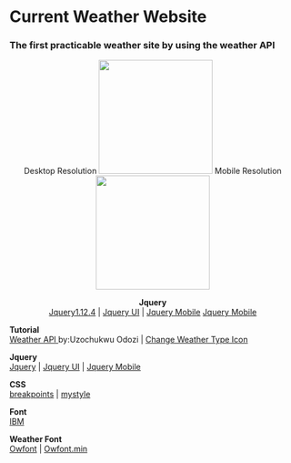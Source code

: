 # Current Weather Website

### The first practicable weather site by using the weather API
<p align="center">
Desktop Resolution
<img src="https://www.fstyle67.com/Fstyle67/m14_img/01.png" height="200px">
Mobile Resolution
<img src="https://www.fstyle67.com/Fstyle67/m14_img/02.png" height="200px">
</p>
<p align="center">
  <b>Jquery</b><br>
  <a href="https://code.jquery.com/jquery-1.12.4.js">Jquery1.12.4</a> |
  <a href="https://code.jquery.com/ui/1.12.1/jquery-ui.js">Jquery UI</a> |
  <a href="https://code.jquery.com/mobile/1.4.5/jquery.mobile-1.4.5.min.css">Jquery Mobile</a> 
  <a href="https://code.jquery.com/mobile/1.4.5/jquery.mobile-1.4.5.min.css">Jquery Mobile</a> 
</p>
<b>Tutorial</b><br>
<a href="https://www.youtube.com/watch?v=KT6Jaxl0JM4&t=850ss"> Weather API </a> by:Uzochukwu Odozi |
<a href="https://websygen.github.io/owfont/"> Change Weather Type Icon </a>

<b>Jquery</b><br>
  <a href="https://code.jquery.com/jquery-1.12.4.js">Jquery</a> |
  <a href="https://code.jquery.com/ui/1.12.1/jquery-ui.js">Jquery UI</a> |
  <a href="https://code.jquery.com/mobile/1.4.5/jquery.mobile-1.4.5.min.css">Jquery Mobile</a> 

<b>CSS</b><br>
  <a href="https://github.com/LeonYFH/Current_Weather/blob/master/mid013/css/breakpoint.css">breakpoints</a> |
  <a href="https://github.com/LeonYFH/Current_Weather/blob/master/mid013/css/mystyle.css">mystyle</a>

<b>Font</b><br>
  <a href="https://fonts.googleapis.com/css?family=IBM+Plex+Sans">IBM</a>

<b>Weather Font</b><br>
  <a href="https://github.com/LeonYFH/Current_Weather/blob/master/mid013/css/owfont-regular.css">Owfont</a> |
  <a href="https://github.com/LeonYFH/Current_Weather/blob/master/mid013/css/owfont-regular.min.css">Owfont.min</a>
